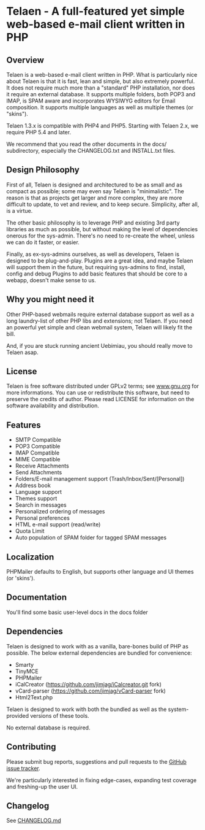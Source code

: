 # Telaen - A full-featured yet simple web-based e-mail client written in PHP

## Overview

Telaen is a web-based e-mail client written in PHP. What is particularly
nice about Telaen is that it is fast, lean and simple, but also extremely
powerful. It does not require much more than a "standard" PHP
installation, nor does it require an external database. It supports multiple
folders, both POP3 and IMAP, is SPAM aware and incorporates WYSIWYG editors
for Email composition. It supports multiple languages as well as
multiple themes (or "skins").

Telaen 1.3.x is compatible with PHP4 and PHP5. Starting with Telaen
2.x, we require PHP 5.4 and later.

We recommend that you read the other documents in the docs/ subdirectory,
especially the CHANGELOG.txt and INSTALL.txt files.

## Design Philosophy

First of all, Telaen is designed and architectured to be as small
and as compact as possible; some may even say Telaen is "minimalistic".
The reason is that as projects get larger and more complex, they are
more difficult to update, to vet and review, and to keep secure.
Simplicity, after all, is a virtue.

The other basic philosophy is to leverage PHP and existing 3rd
party libraries as much as possible, but without making the level
of dependencies onerous for the sys-admin. There's no need to
re-create the wheel, unless we can do it faster, or easier.

Finally, as ex-sys-admins ourselves, as well as developers,
Telaen is designed to be plug-and-play. Plugins are a great
idea, and maybe Telaen will support them in the future, but
requiring sys-admins to find, install, config and debug Plugins
to add basic features that should be core to a webapp, doesn't
make sense to us.

## Why you might need it

Other PHP-based webmails require external database support as well as a long
laundry-list of other PHP libs and extensions; not Telaen. If
you need an powerful yet simple and clean webmail system, Telaen will likely fit the bill.

And, if you are stuck running ancient Uebimiau, you should
really move to Telaen asap.

## License

Telaen is free software distributed under GPLv2 terms; see www.gnu.org for
more informations. You can use or redistribute this software, but need to
preserve the credits of author. Please read LICENSE for information on the
software availability and distribution.

## Features

- SMTP Compatible
- POP3 Compatible
- IMAP Compatible
- MIME Compatible
- Receive Attachments
- Send Attachments
- Folders/E-mail management support (Trash/Inbox/Sent/[Personal])
- Address book
- Language support
- Themes support
- Search in messages
- Personalized ordering of messages
- Personal preferences
- HTML e-mail support (read/write)
- Quota Limit
- Auto population of SPAM folder for tagged SPAM messages

## Localization

PHPMailer defaults to English, but supports other language and UI themes (or 'skins').

## Documentation

You'll find some basic user-level docs in the docs folder

## Dependencies

Telaen is designed to work with as a vanilla, bare-bones build of PHP as
possible. The below external dependencies are bundled for convenience:

- Smarty
- TinyMCE
- PHPMailer
- iCalCreator (https://github.com/jimjag/iCalcreator.git fork)
- vCard-parser (https://github.com/jimjag/vCard-parser fork)
- Html2Text.php

Telaen is designed to work with both the bundled as well as the system-provided
versions of these tools.

No external database is required.

## Contributing

Please submit bug reports, suggestions and pull requests to the [GitHub issue tracker](https://github.com/jimjag/telaen/issues).

We're particularly interested in fixing edge-cases, expanding test coverage and freshing-up
the user UI.

## Changelog

See [CHANGELOG.md](https://github.com/jimjag/telaen/blob/master/CHANGELOG.md)
